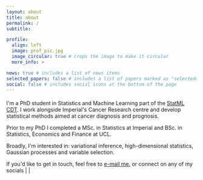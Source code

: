 ```yaml
---
layout: about
title: about
permalink: /
subtitle:

profile:
  align: left
  image: prof_pic.jpg
  image_circular: true # crops the image to make it circular
  more_info: >

news: true # includes a list of news items
selected_papers: false # includes a list of papers marked as "selected={true}"
social: false # includes social icons at the bottom of the page
---
```



<p style="margin-top: 1.2rem"> I'm a PhD student in Statistics and Machine Learning part of the <a href="https://www.statml.io">StatML CDT</a>. I work alongside Imperial's Cancer Research centre and develop statistical methods aimed at cancer diagnosis and prognosis. 

<p> Prior to my PhD I completed a MSc. in Statistics at Imperial and BSc. in Statistics, Economics and Finance at UCL.

<p> Broadly, I'm interested in: variational inference, high-dimensional statistics, Gaussian processes and variable selection.

<p> If you'd like to get in touch, feel free to <a href="mailto:mk1019@ic.ac.uk">e-mail me.</a> or connect on any of my socials <a href="https://www.linkedin.com/in/mkomodromos/"> <i class="fa-brands fa-linkedin"></i> </a> | <a href="https://wwww.github.com/mkomod"> <i class="fa fa-brands fa-github"></i> </a> | <a href="https://scholar.google.co.uk/citations?user=gFvKPnkAAAAJ&hl=en"> <i class="ai ai-google-scholar"></i> </a> 

